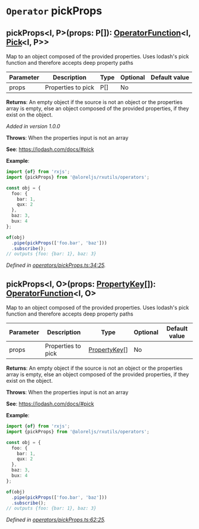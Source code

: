 # `Operator` pickProps

## pickProps\<I, P>(props: P[]): [OperatorFunction](https://rxjs.dev/api/index/interface/OperatorFunction)\<I, [Pick](https://www.typescriptlang.org/docs/handbook/utility-types.html#picktk)\<I, P>>

Map to an object composed of the provided properties. Uses lodash's pick function and therefore accepts deep
property paths

| **Parameter** | **Description** | **Type** | **Optional** | **Default value** |
|---------------|-----------------|----------|--------------|-------------------|
| props | Properties to pick | <span>P[]</span> | No |  |

**Returns**: An empty object if the source is not an object or the properties array is empty,
else an object composed of the provided properties, if they exist on the object.

*Added in version 1.0.0*

**Throws**: When the properties input is not an array

**See**: https://lodash.com/docs/#pick

**Example**:
```typescript
import {of} from 'rxjs';
import {pickProps} from '@aloreljs/rxutils/operators';

const obj = {
  foo: {
    bar: 1,
    qux: 2
  },
  baz: 3,
  bux: 4
};

of(obj)
  .pipe(pickProps(['foo.bar', 'baz']))
  .subscribe();
// outputs {foo: {bar: 1}, baz: 3}
```

*Defined in [operators/pickProps.ts:34:25](https://github.com/Alorel/rxutils/blob/3fadbc6/src/operators/pickProps.ts#L34).*
## pickProps\<I, O>(props: [PropertyKey](#)[]): [OperatorFunction](https://rxjs.dev/api/index/interface/OperatorFunction)\<I, O>

Map to an object composed of the provided properties. Uses lodash's pick function and therefore accepts deep
property paths

| **Parameter** | **Description** | **Type** | **Optional** | **Default value** |
|---------------|-----------------|----------|--------------|-------------------|
| props | Properties to pick | <span>[PropertyKey](#)[]</span> | No |  |

**Returns**: An empty object if the source is not an object or the properties array is empty,
else an object composed of the provided properties, if they exist on the object.

**Throws**: When the properties input is not an array

**See**: https://lodash.com/docs/#pick

**Example**:
```typescript
import {of} from 'rxjs';
import {pickProps} from '@aloreljs/rxutils/operators';

const obj = {
  foo: {
    bar: 1,
    qux: 2
  },
  baz: 3,
  bux: 4
};

of(obj)
  .pipe(pickProps(['foo.bar', 'baz']))
  .subscribe();
// outputs {foo: {bar: 1}, baz: 3}
```

*Defined in [operators/pickProps.ts:62:25](https://github.com/Alorel/rxutils/blob/3fadbc6/src/operators/pickProps.ts#L62).*